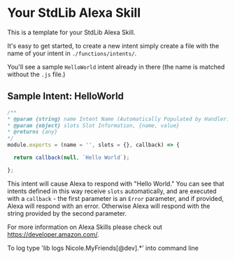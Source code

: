 # Your StdLib Alexa Skill

This is a template for your StdLib Alexa Skill.

It's easy to get started, to create a new intent simply create a file
with the name of your intent in `./functions/intents/`.

You'll see a sample `HelloWorld` intent already in there (the name is
  matched without the `.js` file.)

## Sample Intent: HelloWorld

```javascript
/**
* @param {string} name Intent Name (Automatically Populated by Handler)
* @param {object} slots Slot Information, {name, value}
* @returns {any}
*/
module.exports = (name = '', slots = {}, callback) => {

  return callback(null, `Hello World`);

};
```

This intent will cause Alexa to respond with "Hello World." You can see that
intents defined in this way receive `slots` automatically, and are executed
with a `callback` - the first parameter is an `Error` parameter, and if provided,
Alexa will respond with an error. Otherwise Alexa will respond with the string
provided by the second parameter.

For more information on Alexa Skills please check out
https://developer.amazon.com/.


To log type 'lib logs Nicole.MyFriends[@dev].*' into command line